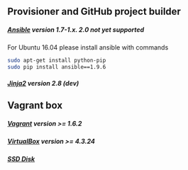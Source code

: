 ## Provisioner and GitHub project builder
##### [Ansible](http://docs.ansible.com/ansible/intro_installation.html#installation) version 1.7-1.x. 2.0 not yet supported

For Ubuntu 16.04 please install ansible with commands

```sh
sudo apt-get install python-pip
sudo pip install ansible==1.9.6
```

##### [Jinja2](http://jinja.pocoo.org/) version 2.8 (dev)

## Vagrant box
##### [Vagrant](https://www.vagrantup.com/downloads.html) version >= 1.6.2
##### [VirtualBox](https://www.virtualbox.org/wiki/Downloads) version >= 4.3.24
##### [SSD Disk](https://en.wikipedia.org/wiki/Solid-state_drive)
